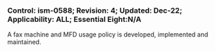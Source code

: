 ### Control: ism-0588; Revision: 4; Updated: Dec-22; Applicability: ALL; Essential Eight:N/A
<p>A fax machine and MFD usage policy is developed, implemented and maintained.</p>